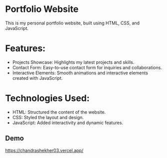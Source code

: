 
# Portfolio Website
This is my personal portfolio website, built using HTML, CSS, and JavaScript.

# Features:
- Projects Showcase: Highlights my latest projects and skills.
- Contact Form: Easy-to-use contact form for inquiries and collaborations.
- Interactive Elements: Smooth animations and interactive elements created with JavaScript.

# Technologies Used:

- HTML: Structured the content of the website.
- CSS: Styled the layout and design.
- JavaScript: Added interactivity and dynamic features.


## Demo
https://chandrashekher03.vercel.app/

